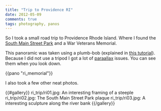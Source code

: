 ```yaml
---
title: "Trip to Providence RI"
date: 2012-05-09
comments: true
tags: photography, panos
---
```

So I took a small road trip to Providence Rhode Island. Where I found the
[South Main Street Park][1] and a War Veterans Memorial.

This panoramic was taken using a plumb-bob (explained in [this tutorial][1]).
Because I did not use a tripod I got a lot of [paraallax][2] issues. You can
see them when you look down.

[1]: http://www.youtube.com/watch?v=ouOEM4cKKGc
[2]: http://www.panoguide.com/howto/panoramas/parallax.jsp

{{pano "ri_memorial"}}

I also took a few other neat photos.

{{#gallery}}
ri_trip/ri01.jpg: An interesting framing of a steeple
ri_trip/ri02.jpg: The South Main Street Park plaque
ri_trip/ri03.jpg: A interesting sculpture along the river bank
{{/gallery}}

[1]: http://local.google.com/maps?q=41.824725,-71.407678&num=1&t=m&z=17
